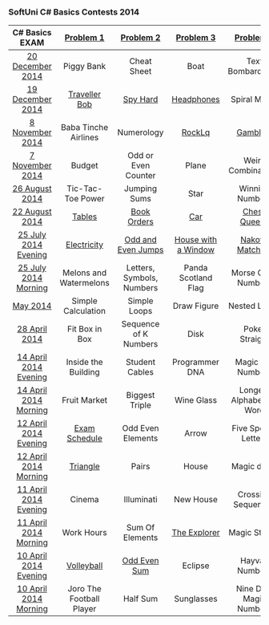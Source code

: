 ### SoftUni C# Basics Contests 2014

|     C# Basics EXAM    |         [Problem 1](https://github.com/petyakostova/Telerik-Academy/tree/master/C%23/C%23%201%20Contests/SoftUni%20Contests/1)        |         [Problem 2](https://github.com/petyakostova/Telerik-Academy/tree/master/C%23/C%23%201%20Contests/SoftUni%20Contests/2)         |      [Problem 3](https://github.com/petyakostova/Telerik-Academy/tree/master/C%23/C%23%201%20Contests/SoftUni%20Contests/3)      |         [Problem 4](https://github.com/petyakostova/Telerik-Academy/tree/master/C%23/C%23%201%20Contests/SoftUni%20Contests/4)         |     [Problem 5](https://github.com/petyakostova/Telerik-Academy/tree/master/C%23/C%23%201%20Contests/SoftUni%20Contests/5)     |
|:---------------------:|:------------------------:|:-------------------------:|:-------------------:|:-------------------------:|:-----------------:|
|    [20 December 2014](https://judge.softuni.bg/Contests/53/CSharp-Basics-Exam-20-December-2014)   |        Piggy Bank        |        Cheat Sheet        |         Boat        |      Text Bombardment     |      Bit Lock     |
|    [19 December 2014](https://judge.softuni.bg/Contests/52/CSharp-Basics-Exam-19-December-2014)   |       [Traveller Bob](https://github.com/petyakostova/Telerik-Academy/tree/master/C%23/C%23%201%20Contests/SoftUni%20Contests/1/Traveller-Bob)      |          [Spy Hard](https://github.com/petyakostova/Telerik-Academy/tree/master/C%23/C%23%201%20Contests/SoftUni%20Contests/2/Spy-Hard)         |      [Headphones](https://github.com/petyakostova/Telerik-Academy/tree/master/C%23/C%23%201%20Contests/SoftUni%20Contests/3/Headphones)     |       Spiral Matrix       |     Paint Ball    |
|    [8 November 2014](https://judge.softuni.bg/Contests/36/CSharp-Basics-Exam-8-November-2014)    |   Baba Tinche Airlines   |         Numerology        |        [RockLq](https://github.com/petyakostova/Telerik-Academy/tree/master/C%23/C%23%201%20Contests/SoftUni%20Contests/3/RockLq)       |          [Gambling](https://github.com/petyakostova/Telerik-Academy/tree/master/C%23/C%23%201%20Contests/SoftUni%20Contests/4/Gambling)         |    [Bit Builder](https://github.com/petyakostova/Telerik-Academy/tree/master/C%23/C%23%201%20Contests/SoftUni%20Contests/5/Bit-Builder)    |
|    [7 November 2014](https://judge.softuni.bg/Contests/37/CSharp-Basics-Exam-7-November-2014)   |          Budget          |    Odd or Even Counter    |        Plane        |     Weird Combinations    |    Bit Swapper    |
|     [26 August 2014](https://judge.softuni.bg/Contests/24/CSharp-Basics-Exam-26-August-2014)   |     Tic-Tac-Toe Power    |        Jumping Sums       |         Star        |      Winning Numbers      |       X-Bits      |
|     [22 August 2014](https://judge.softuni.bg/Contests/23/CSharp-Basics-Exam-22-August-2014)    |          [Tables](https://github.com/petyakostova/Telerik-Academy/tree/master/C%23/C%23%201%20Contests/SoftUni%20Contests/1/Tables)          |        [Book Orders](https://github.com/petyakostova/Telerik-Academy/tree/master/C%23/C%23%201%20Contests/SoftUni%20Contests/2/Book-Orders)        |         [Car](https://github.com/petyakostova/Telerik-Academy/tree/master/C%23/C%23%201%20Contests/SoftUni%20Contests/3/Car)         |        [Chess Queens](https://github.com/petyakostova/Telerik-Academy/tree/master/C%23/C%23%201%20Contests/SoftUni%20Contests/4/Chess-Queens)       |    [Double Downs](https://github.com/petyakostova/Telerik-Academy/tree/master/C%23/C%23%201%20Contests/SoftUni%20Contests/5/Double-Downs)   |
|  [25 July 2014 Evening](https://judge.softuni.bg/Contests/18/CSharp-Basics-Exam-25-July-2014-Evening) |        [Electricity](https://github.com/petyakostova/Telerik-Academy/tree/master/C%23/C%23%201%20Contests/SoftUni%20Contests/1/Electricity)       |     [Odd and Even Jumps](https://github.com/petyakostova/Telerik-Academy/tree/master/C%23/C%23%201%20Contests/SoftUni%20Contests/2/Odd-And-Even-Jumps)    | [House with a Window](https://github.com/petyakostova/Telerik-Academy/tree/master/C%23/C%23%201%20Contests/SoftUni%20Contests/3/House-With-A-Window) |      [Nakovs Matching](https://github.com/petyakostova/Telerik-Academy/tree/master/C%23/C%23%201%20Contests/SoftUni%20Contests/4/Nakovs-Matching)      |  [Change Even Bits](https://github.com/petyakostova/Telerik-Academy/tree/master/C%23/C%23%201%20Contests/SoftUni%20Contests/5/Change-Even-Bits) |
|  [25 July 2014 Morning](https://judge.softuni.bg/Contests/17/CSharp-Basics-Exam-25-July-2014-Morning) |  Melons and Watermelons  | Letters, Symbols, Numbers | Panda Scotland Flag |     Morse Code Numbers    |     Bit Paths     |
|        [May 2014](https://judge.softuni.bg/Contests/1/CSharp-Basics-Sample-Exam-May-2014)       |    Simple Calculation    |        Simple Loops       |     Draw Figure     |        Nested Loops       | Bitwise Operators |
|     [28 April 2014](https://judge.softuni.bg/Contests/10/CSharp-Basics-Exam-28-April-2014)     |      Fit Box in Box      |   Sequence of K Numbers   |         Disk        |       Poker Straight      |    Friend Bits    |
| [14 April 2014 Evening](https://judge.softuni.bg/Contests/9/CSharp-Basics-Exam-14-April-2014-Evening) |    Inside the Building   |       Student Cables      |    Programmer DNA   |     Magic Car Numbers     |    Bit Flipper    |
| [14 April 2014 Morning](https://judge.softuni.bg/Contests/8/CSharp-Basics-Exam-14-April-2014-Morning) |       Fruit Market       |       Biggest Triple      |      Wine Glass     | Longest Alphabetical Word |    Bit Shooter    |
| [12 April 2014 Evening](https://judge.softuni.bg/Contests/7/CSharp-Basics-Exam-12-April-2014-Evening) |       [Exam Schedule](https://github.com/petyakostova/Telerik-Academy/tree/master/C%23/C%23%201%20Contests/SoftUni%20Contests/1/Exam-Schedule)      |     Odd Even Elements     |        Arrow        |    Five Special Letters   |     BitRoller     |
| [12 April 2014 Morning](https://judge.softuni.bg/Contests/6/CSharp-Basics-Exam-12-April-2014-Morning) |         [Triangle](https://github.com/petyakostova/Telerik-Academy/tree/master/C%23/C%23%201%20Contests/SoftUni%20Contests/1/Triangle)         |           Pairs           |        House        |        Magic dates        |    Bits Killer    |
| [11 April 2014 Evening](https://judge.softuni.bg/Contests/5/CSharp-Basics-Exam-11-April-2014-Evening) |          Cinema          |         Illuminati        |      New House      |     Crossing Sequences    |   Catch The Bits  |
| [11 April 2014 Morning](https://judge.softuni.bg/Contests/4/CSharp-Basics-Exam-11-April-2014-Morning) |        Work Hours        |      Sum Of Elements      |     [The Explorer](https://github.com/petyakostova/Telerik-Academy/tree/master/C%23/C%23%201%20Contests/SoftUni%20Contests/3/The-Explorer)    |       Magic Strings       |    Bit Sifting    |
| [10 April 2014 Evening](https://judge.softuni.bg/Contests/3/CSharp-Basics-Exam-10-April-2014-Evening) |        [Volleyball](https://github.com/petyakostova/Telerik-Academy/tree/master/C%23/C%23%201%20Contests/SoftUni%20Contests/1/Volleyball)        |        [Odd Even Sum](https://github.com/petyakostova/Telerik-Academy/tree/master/C%23/C%23%201%20Contests/SoftUni%20Contests/2/Odd-Even-Sum)       |       Eclipse       |       Hayvan Numbers      |       BitsUp      |
| [10 April 2014 Morning](https://judge.softuni.bg/Contests/2/CSharp-Basics-Exam-10-April-2014-Morning) | Joro The Football Player |          Half Sum         |      Sunglasses     |  Nine Digit Magic Numbers |   Bits Inverter   |

